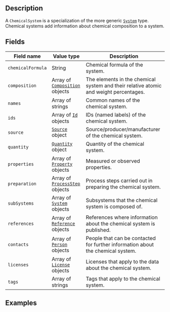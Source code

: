## Description

A `ChemicalSystem` is a specialization of the more generic [`System`](!schema_definition/system/System) type. Chemical systems add information about chemical composition to a system.

## Fields

Field name | Value type | Description
-----------|------------|------------
`chemicalFormula` | String | Chemical formula of the system.
`composition` | Array of [`Composition`](!schema_definition/system/chemical/common/Composition) objects | The elements in the chemical system and their relative atomic and weight percentages.
`names` | Array of strings | Common names of the chemical system.
`ids` | Array of [`Id`](!schema_definition/common/Id) objects | IDs (named labels) of the chemical system.
`source` | [`Source`](!schema_definition/common/Source) object | Source/producer/manufacturer of the chemical system.
`quantity` | [`Quantity`](!schema_definition/common/Quantity) object | Quantity of the chemical system.
`properties` | Array of [`Property`](!schema_definition/common/Property) objects | Measured or observed properties.
`preparation` | Array of [`ProcessStep`](!schema_definition/common/ProcessStep) objects | Process steps carried out in preparing the chemical system.
`subSystems` | Array of [`System`](!schema_definition/system/System) objects | Subsystems that the chemical system is composed of.
`references` | Array of [`Reference`](!schema_definition/common/Reference) objects | References where information about the chemical system is published.
`contacts` | Array of [`Person`](!schema_definition/common/Person) objects | People that can be contacted for further information about the chemical system.
`licenses` | Array of [`License`](!schema_definition/common/License) objects | Licenses that apply to the data about the chemical system.
`tags` | Array of strings | Tags that apply to the chemical system.

## Examples
